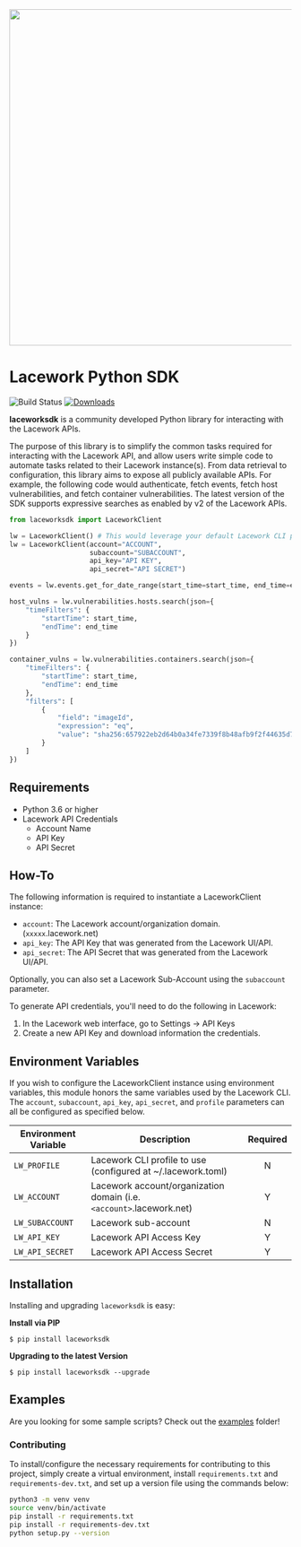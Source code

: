 <img src="https://techally-content.s3-us-west-1.amazonaws.com/public-content/lacework_logo_full.png" width="600">

# Lacework Python SDK

![Build Status](https://github.com/lacework/python-sdk/actions/workflows/python-test.yml/badge.svg)
[![Downloads](https://pepy.tech/badge/laceworksdk)](https://pepy.tech/project/laceworksdk)

**laceworksdk** is a community developed Python library for interacting with the Lacework APIs.

The purpose of this library is to simplify the common tasks required for interacting with the Lacework API, and allow
users write simple code to automate tasks related to their Lacework instance(s). From data retrieval to configuration,
this library aims to expose all publicly available APIs. For example, the following code would authenticate,
fetch events, fetch host vulnerabilities, and fetch container vulnerabilities. The latest version of the SDK supports
expressive searches as enabled by v2 of the Lacework APIs.

```python
from laceworksdk import LaceworkClient

lw = LaceworkClient() # This would leverage your default Lacework CLI profile.
lw = LaceworkClient(account="ACCOUNT",
                    subaccount="SUBACCOUNT",
                    api_key="API KEY",
                    api_secret="API SECRET")

events = lw.events.get_for_date_range(start_time=start_time, end_time=end_time)

host_vulns = lw.vulnerabilities.hosts.search(json={
    "timeFilters": {
        "startTime": start_time,
        "endTime": end_time
    }
})

container_vulns = lw.vulnerabilities.containers.search(json={
    "timeFilters": {
        "startTime": start_time,
        "endTime": end_time
    },
    "filters": [
        {
            "field": "imageId",
            "expression": "eq",
            "value": "sha256:657922eb2d64b0a34fe7339f8b48afb9f2f44635d7d6eaa92af69591d29b3330"
        }
    ]
})
```

## Requirements

- Python 3.6 or higher
- Lacework API Credentials
  - Account Name
  - API Key
  - API Secret

## How-To

The following information is required to instantiate a LaceworkClient instance:

- `account`: The Lacework account/organization domain. (`xxxxx`.lacework.net)
- `api_key`: The API Key that was generated from the Lacework UI/API.
- `api_secret`: The API Secret that was generated from the Lacework UI/API.

Optionally, you can also set a Lacework Sub-Account using the `subaccount` parameter.

To generate API credentials, you'll need to do the following in Lacework:

1.  In the Lacework web interface, go to Settings -> API Keys
2.  Create a new API Key and download information the credentials.

## Environment Variables

If you wish to configure the LaceworkClient instance using environment variables, this module honors the same
variables used by the Lacework CLI. The `account`, `subaccount`, `api_key`, `api_secret`, and `profile` parameters
can all be configured as specified below.

| Environment Variable | Description                                                          | Required |
| -------------------- | -------------------------------------------------------------------- | :------: |
| `LW_PROFILE`         | Lacework CLI profile to use (configured at ~/.lacework.toml)         |    N     |
| `LW_ACCOUNT`         | Lacework account/organization domain (i.e. `<account>`.lacework.net) |    Y     |
| `LW_SUBACCOUNT`      | Lacework sub-account                                                 |    N     |
| `LW_API_KEY`         | Lacework API Access Key                                              |    Y     |
| `LW_API_SECRET`      | Lacework API Access Secret                                           |    Y     |

## Installation

Installing and upgrading `laceworksdk` is easy:

**Install via PIP**

`$ pip install laceworksdk`

**Upgrading to the latest Version**

`$ pip install laceworksdk --upgrade`

## Examples

Are you looking for some sample scripts? Check out the [examples](examples/) folder!

### Contributing

To install/configure the necessary requirements for contributing to this project, simply create a virtual environment, install `requirements.txt` and `requirements-dev.txt`, and set up a version file using the commands below:

```sh
python3 -m venv venv
source venv/bin/activate
pip install -r requirements.txt
pip install -r requirements-dev.txt
python setup.py --version
```
